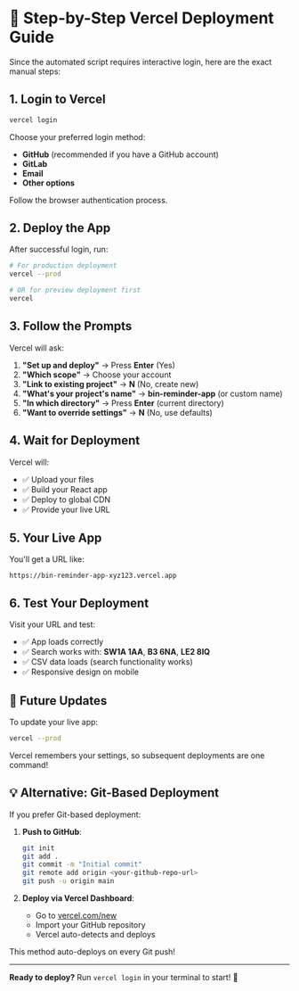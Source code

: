 # 🚀 Step-by-Step Vercel Deployment Guide

Since the automated script requires interactive login, here are the exact manual steps:

## 1. Login to Vercel

```bash
vercel login
```

Choose your preferred login method:
- **GitHub** (recommended if you have a GitHub account)
- **GitLab** 
- **Email**
- **Other options**

Follow the browser authentication process.

## 2. Deploy the App

After successful login, run:

```bash
# For production deployment
vercel --prod

# OR for preview deployment first
vercel
```

## 3. Follow the Prompts

Vercel will ask:

1. **"Set up and deploy"** → Press **Enter** (Yes)
2. **"Which scope"** → Choose your account
3. **"Link to existing project"** → **N** (No, create new)
4. **"What's your project's name"** → **bin-reminder-app** (or custom name)
5. **"In which directory"** → Press **Enter** (current directory)
6. **"Want to override settings"** → **N** (No, use defaults)

## 4. Wait for Deployment

Vercel will:
- ✅ Upload your files
- ✅ Build your React app
- ✅ Deploy to global CDN
- ✅ Provide your live URL

## 5. Your Live App

You'll get a URL like:
```
https://bin-reminder-app-xyz123.vercel.app
```

## 6. Test Your Deployment

Visit your URL and test:
- ✅ App loads correctly
- ✅ Search works with: **SW1A 1AA**, **B3 6NA**, **LE2 8IQ**
- ✅ CSV data loads (search functionality works)
- ✅ Responsive design on mobile

## 🔄 Future Updates

To update your live app:
```bash
vercel --prod
```

Vercel remembers your settings, so subsequent deployments are one command!

## 💡 Alternative: Git-Based Deployment

If you prefer Git-based deployment:

1. **Push to GitHub**:
   ```bash
   git init
   git add .
   git commit -m "Initial commit"
   git remote add origin <your-github-repo-url>
   git push -u origin main
   ```

2. **Deploy via Vercel Dashboard**:
   - Go to [vercel.com/new](https://vercel.com/new)
   - Import your GitHub repository
   - Vercel auto-detects and deploys

This method auto-deploys on every Git push!

---

**Ready to deploy?** Run `vercel login` in your terminal to start! 🚀